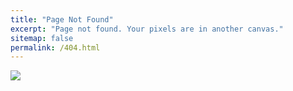 ```yaml
---
title: "Page Not Found"
excerpt: "Page not found. Your pixels are in another canvas."
sitemap: false
permalink: /404.html
---
```




![](https://i0.wp.com/learn.onemonth.com/wp-content/uploads/2017/08/1-10.png?fit=845%2C503&ssl=1)
